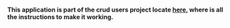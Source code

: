 #### This application is part of the crud users project locate [here](https://github.com/felipemeddeiros/crud-users-app-docker), where is all the instructions to make it working.
